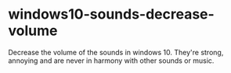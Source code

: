 # windows10-sounds-decrease-volume
Decrease the volume of the sounds in windows 10. They're strong, annoying and are never in harmony with other sounds or music.
